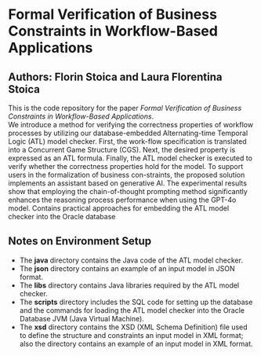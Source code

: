 # Formal Verification of Business Constraints in Workflow-Based Applications
## Authors: Florin Stoica and Laura Florentina Stoica 
This is the code repository for the paper _Formal Verification of Business Constraints in Workflow-Based Applications_.  
We introduce a method for verifying the correctness properties of workflow processes by utilizing our database-embedded Alternating-time Temporal Logic (ATL) model checker. First, the work-flow specification is translated into a Concurrent Game Structure (CGS). Next, the desired property is expressed as an ATL formula. Finally, the ATL model checker is executed to verify whether the correctness properties hold for the model. To support users in the formalization of business con-straints, the proposed solution implements an assistant based on generative AI. The experimental results show that employing the chain-of-thought prompting method significantly enhances the reasoning process performance when using the GPT-4o model.
Contains practical approaches for embedding the ATL model checker into the Oracle database 
## Notes on Environment Setup
- The **java** directory contains the Java code of the ATL model checker.
- The **json** directory contains an example of an input model in JSON format.
- The **libs** directory contains Java libraries required by the ATL model checker.
- The **scripts** directory includes the SQL code for setting up the database and the commands for loading the ATL model checker into the Oracle Database JVM (Java Virtual Machine).
- The **xsd** directory contains the XSD (XML Schema Definition) file used to define the structure and constraints an input model in XML format; also the directory contains an example of an input model in XML format.
